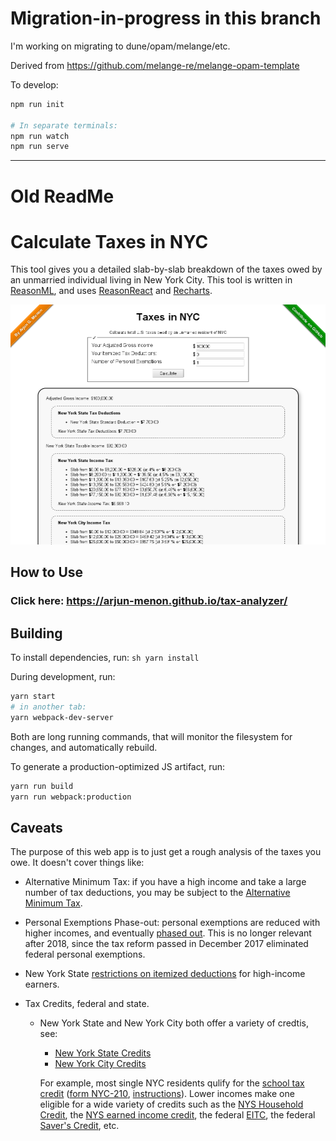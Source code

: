 # Migration-in-progress in this branch

I'm working on migrating to dune/opam/melange/etc.

Derived from https://github.com/melange-re/melange-opam-template

To develop:

```sh
npm run init

# In separate terminals:
npm run watch
npm run serve
```

---

# Old ReadMe

Calculate Taxes in NYC
======================
This tool gives you a detailed slab-by-slab breakdown of the taxes owed by an unmarried individual living in New York
City. This tool is written in [ReasonML](https://reasonml.github.io/), and
uses [ReasonReact](https://reasonml.github.io/reason-react/) and [Recharts](http://recharts.org/en-US/).

![Snapshot of web-based interface](https://raw.githubusercontent.com/arjun-menon/tax-analyzer/master/res/snapshot-web.png)

How to Use
----------

### Click here: https://arjun-menon.github.io/tax-analyzer/

Building
--------

To install dependencies, run:
``sh
yarn install
``

During development, run:

```sh
yarn start
# in another tab:
yarn webpack-dev-server
```

Both are long running commands, that will monitor the filesystem for changes, and automatically rebuild.

To generate a production-optimized JS artifact, run:

```sh
yarn run build
yarn run webpack:production
```

Caveats
-------

The purpose of this web app is to just get a rough analysis of the taxes you owe. It doesn't cover things like:

* Alternative Minimum Tax: if you have a high income and take a large number of tax deductions, you may be subject to
  the [Alternative Minimum Tax](https://en.wikipedia.org/wiki/Alternative_minimum_tax).

* Personal Exemptions Phase-out: personal exemptions are reduced with higher incomes, and
  eventually [phased out](https://en.wikipedia.org/wiki/Personal_exemption_(United_States)#Phase-out). This is no longer
  relevant after 2018, since the tax reform passed in December 2017 eliminated federal personal exemptions.

* New York
  State [restrictions on itemized deductions](http://barclaydamon.com/alerts/New-Restrictions-on-Itemized-Deductions-for-New-York-Income-Tax-Purposes-05-28-2009)
  for high-income earners.

* Tax Credits, federal and state.
    * New York State and New York City both offer a variety of credtis, see:
        * [New York State Credits](http://www.tax.ny.gov/pit/credits/income_tax_credits.htm)
        * [New York City Credits](http://www.tax.ny.gov/pit/credits/new_york_city_credits.htm)

      For example, most single NYC residents qulify for
      the [school tax credit](http://www.tax.ny.gov/pit/credits/new_york_city_credits.htm#nyc_school) ([form NYC-210](http://www.tax.ny.gov/pdf/current_forms/it/nyc210_fill_in.pdf), [instructions](http://www.tax.ny.gov/pdf/current_forms/it/nyc210i.pdf)).
      Lower incomes make one eligible for a wide variety of credits such as
      the [NYS Household Credit](http://www.tax.ny.gov/pit/credits/household_credit.htm),
      the [NYS earned income credit](http://www.tax.ny.gov/pit/credits/earned_income_credit.htm), the
      federal [EITC](http://www.irs.gov/Individuals/EITC,-Earned-Income-Tax-Credit,-Questions-and-Answers), the
      federal [Saver's Credit](http://www.irs.gov/Retirement-Plans/Plan-Participant,-Employee/Retirement-Topics-Retirement-Savings-Contributions-Credit-%28Saver%E2%80%99s-Credit%29),
      etc.
